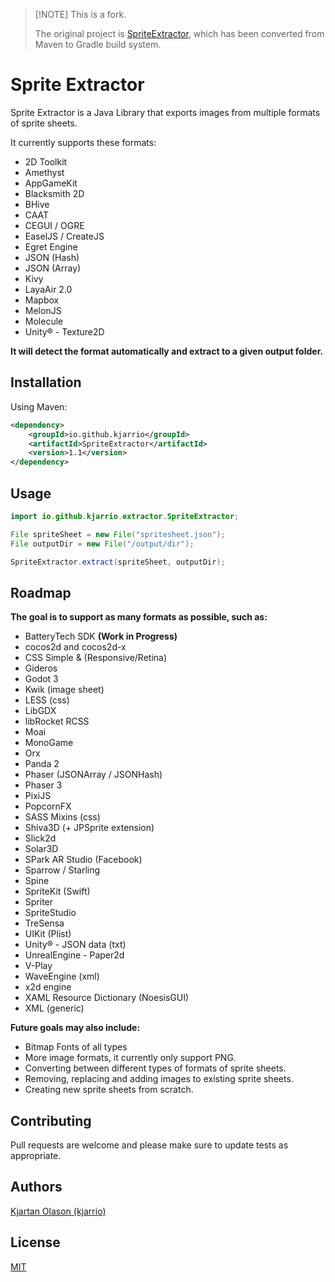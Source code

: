 > [!NOTE] This is a fork.
> 
> The original project is [SpriteExtractor](https://github.com/kjarrio/SpriteExtractor), which has been converted from Maven to Gradle build system.

# Sprite Extractor

Sprite Extractor is a Java Library that exports images from multiple formats of sprite sheets.

It currently supports these formats:

- 2D Toolkit
- Amethyst
- AppGameKit
- Blacksmith 2D
- BHive
- CAAT
- CEGUI / OGRE
- EaselJS / CreateJS
- Egret Engine
- JSON (Hash)
- JSON (Array)
- Kivy
- LayaAir 2.0
- Mapbox
- MelonJS
- Molecule
- Unity® - Texture2D

**It will detect the format automatically and extract to a given output folder.**

## Installation

Using Maven:

```xml
<dependency>
    <groupId>io.github.kjarrio</groupId>
    <artifactId>SpriteExtractor</artifactId>
    <version>1.1</version>
</dependency>
```

## Usage

```java
import io.github.kjarrio.extractor.SpriteExtractor;

File spriteSheet = new File("spritesheet.json");
File outputDir = new File("/output/dir");

SpriteExtractor.extract(spriteSheet, outputDir);
```

## Roadmap

**The goal is to support as many formats as possible, such as:**

- BatteryTech SDK **(Work in Progress)**
- cocos2d and cocos2d-x
- CSS Simple & (Responsive/Retina)
- Gideros
- Godot 3
- Kwik (image sheet)
- LESS (css)
- LibGDX
- libRocket RCSS
- Moai
- MonoGame
- Orx
- Panda 2
- Phaser (JSONArray / JSONHash)
- Phaser 3
- PixiJS
- PopcornFX
- SASS Mixins (css)
- Shiva3D (+ JPSprite extension)
- Slick2d
- Solar3D
- SPark AR Studio (Facebook)
- Sparrow / Starling
- Spine
- SpriteKit (Swift)
- Spriter
- SpriteStudio
- TreSensa
- UIKit (Plist)
- Unity® - JSON data (txt)
- UnrealEngine - Paper2d
- V-Play
- WaveEngine (xml)
- x2d engine
- XAML Resource Dictionary (NoesisGUI)
- XML (generic)

**Future goals may also include:**

- Bitmap Fonts of all types
- More image formats, it currently only support PNG.
- Converting between different types of formats of sprite sheets.
- Removing, replacing and adding images to existing sprite sheets.
- Creating new sprite sheets from scratch.

## Contributing

Pull requests are welcome and please make sure to update tests as appropriate.

## Authors

[Kjartan Olason (kjarrio)](https://github.com/kjarrio)

## License

[MIT](https://choosealicense.com/licenses/mit/)
